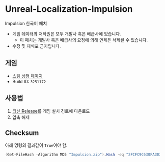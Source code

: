 # Unreal-Localization-Impulsion

Impulsion 한국어 패치

- 게임 데이터의 저작권은 모두 개발사 혹은 배급사에 있습니다.
  - 이 패치는 개발사 혹은 배급사의 요청에 의해 언제든 삭제될 수 있습니다.
- 수정 및 재배포 금지입니다.

## 게임

- [스팀 상점 페이지](https://store.steampowered.com/app/811270/Impulsion/)
- Build ID: `3251172`

## 사용법

1. [최신 Release](https://github.com/killterm/Unreal-Localization-Impulsion/releases)를 게임 설치 경로에 다운로드
2. 압축 해제

## Checksum

아래 명령의 결과값이 `True`여야 함.

```ps1
(Get-FileHash -Algorithm MD5 "Impulsion.zip").Hash -eq "2FCFC9C630FA3036534BEF48E7168E21"
```
